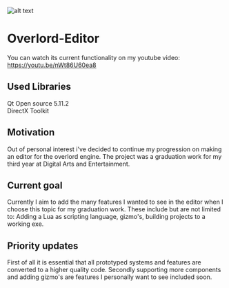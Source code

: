 ![alt text](https://i.imgur.com/g4NRVnB.png)
# Overlord-Editor
You can watch its current functionality on my youtube video: https://youtu.be/nWt86U60ea8

## Used Libraries
Qt Open source 5.11.2
<br>DirectX Toolkit

## Motivation
Out of personal interest i've decided to continue my progression on making an editor for the overlord engine. The project was a graduation work for my third year at Digital Arts and Entertainment.

## Current goal
Currently I aim to add the many features I wanted to see in the editor when I choose this topic for my graduation work. These include but are not limited to: Adding a Lua as scripting language, gizmo's, building projects to a working exe.

## Priority updates
First of all it is essential that all prototyped systems and features are converted to a higher quality code.
Secondly supporting more components and adding gizmo's are features I personally want to see included soon.

